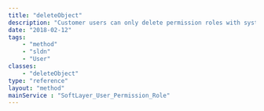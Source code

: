 ```yaml
---
title: "deleteObject"
description: "Customer users can only delete permission roles with systemFlag set to false.  The SYSTEM type is reserved for internal use. The user who is creating the permission role must have the permission to manage users. "
date: "2018-02-12"
tags:
    - "method"
    - "sldn"
    - "User"
classes:
    - "deleteObject"
type: "reference"
layout: "method"
mainService : "SoftLayer_User_Permission_Role"
---
```

